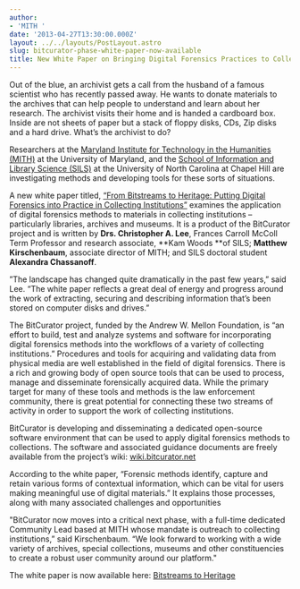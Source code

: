 ```yaml
---
author:
- 'MITH '
date: '2013-04-27T13:30:00.000Z'
layout: ../../layouts/PostLayout.astro
slug: bitcurator-phase-white-paper-now-available
title: New White Paper on Bringing Digital Forensics Practices to Collecting Institutions
---
```


Out of the blue, an archivist gets a call from the husband of a famous scientist who has recently passed away. He wants to donate materials to the archives that can help people to understand and learn about her research. The archivist visits their home and is handed a cardboard box. Inside are not sheets of paper but a stack of floppy disks, CDs, Zip disks and a hard drive. What’s the archivist to do?

Researchers at the [Maryland Institute for Technology in the Humanities (MITH)](http://mith.umd.edu/) at the University of Maryland, and the [School of Information and Library Science (SILS)](http://sils.unc.edu) at the University of North Carolina at Chapel Hill are investigating methods and developing tools for these sorts of situations.

A new white paper titled, [“From Bitstreams to Heritage: Putting Digital Forensics into Practice in Collecting Institutions”](http://www.bitcurator.net/docs/bitstreams-to-heritage.pdf) examines the application of digital forensics methods to materials in collecting institutions – particularly libraries, archives and museums. It is a product of the BitCurator project and is written by **Drs. Christopher A. Lee**, Frances Carroll McColl Term Professor and research associate, **Kam Woods **of SILS; **Matthew Kirschenbaum**, associate director of MITH; and SILS doctoral student **Alexandra Chassanoff**.

”The landscape has changed quite dramatically in the past few years,” said Lee. “The white paper reflects a great deal of energy and progress around the work of extracting, securing and describing information that’s been stored on computer disks and drives.”

The BitCurator project, funded by the Andrew W. Mellon Foundation, is “an effort to build, test and analyze systems and software for incorporating digital forensics methods into the workflows of a variety of collecting institutions.” Procedures and tools for acquiring and validating data from physical media are well established in the field of digital forensics. There is a rich and growing body of open source tools that can be used to process, manage and disseminate forensically acquired data. While the primary target for many of these tools and methods is the law enforcement community, there is great potential for connecting these two streams of activity in order to support the work of collecting institutions.

BitCurator is developing and disseminating a dedicated open-source software environment that can be used to apply digital forensics methods to collections. The software and associated guidance documents are freely available from the project’s wiki: [wiki.bitcurator.net](http://wiki.bitcurator.net)

According to the white paper, “Forensic methods identify, capture and retain various forms of contextual information, which can be vital for users making meaningful use of digital materials.” It explains those processes, along with many associated challenges and opportunities

"BitCurator now moves into a critical next phase, with a full-time dedicated Community Lead based at MITH whose mandate is outreach to collecting institutions,” said Kirschenbaum. “We look forward to working with a wide variety of archives, special collections, museums and other constituencies to create a robust user community around our platform."

The white paper is now available here: [Bitstreams to Heritage](http://www.bitcurator.net/docs/bitstreams-to-heritage.pdf "BitCurator White Paper")